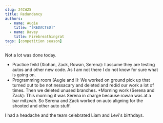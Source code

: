 ```yaml
---
slug: 24CW2S
title: Redundancy
authors:
  - name: Augie
    title: "[REDACTED]"
  - name: Davey
    title: Firebreathingrat
tags: [competition season]
---
```

Not a lot was done today. 
* Practice feild (Xiohan, Zack, Rowan, Serena): I assume they are testing autos and other new code. As I am not there I do not know for sure what is going on.
* Programming room (Augie and I): We worked on ground pick up that turned out to be not nessacary and deleted and redid our work a lot of times. Then we deleted unused branches.
*Morning work (Serena and Zack): This morning it was Serena in charge because rowan was at a bar mitzvah. So Serena and Zack worked on auto aligning for the shooted and other auto stuff.

I had a headache and the team celebrated Liam and Levi's birthdays.